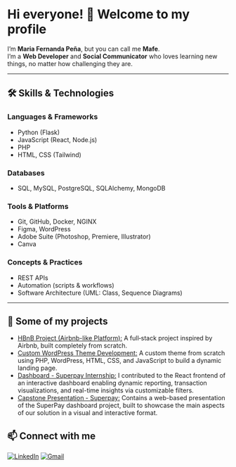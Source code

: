 # Hi everyone! 👋 Welcome to my profile

I’m **Maria Fernanda Peña**, but you can call me **Mafe**.  
I’m a **Web Developer** and **Social Communicator** who loves learning new things, no matter how challenging they are.  

---

## 🛠 Skills & Technologies

### Languages & Frameworks
- Python (Flask)
- JavaScript (React, Node.js)
- PHP
- HTML, CSS (Tailwind)

### Databases
- SQL, MySQL, PostgreSQL, SQLAlchemy, MongoDB

### Tools & Platforms
- Git, GitHub, Docker, NGINX
- Figma, WordPress
- Adobe Suite (Photoshop, Premiere, Illustrator)
- Canva

### Concepts & Practices
- REST APIs
- Automation (scripts & workflows)
- Software Architecture (UML: Class, Sequence Diagrams)
---

## 🚀 Some of my projects
- [HBnB Project (Airbnb-like Platform):](https://github.com/Macfe1/holbertonschool-hbnb/tree/main)
    A full‑stack project inspired by Airbnb, built completely from scratch.
- [Custom WordPress Theme Development:](https://github.com/Macfe1/wordpress-projects)
  A custom theme from scratch using PHP, WordPress, HTML, CSS, and JavaScript to build a dynamic landing page.
- [Dashboard - Superpay Internship:](https://github.com/Macfe1/dashboard)
  I contributed to the React frontend of an interactive dashboard enabling dynamic reporting, transaction visualizations, and real-time insights via customizable filters.
- [Capstone Presentation - Superpay:](https://github.com/Macfe1/capston-website/tree/main)
  Contains a web-based presentation of the SuperPay dashboard project, 
  built to showcase the main aspects of our solution in a visual and interactive format.

## 📫 Connect with me

[![LinkedIn](https://img.shields.io/badge/LinkedIn-blue?style=for-the-badge&logo=linkedin&logoColor=white)](https://www.linkedin.com/in/macfe/)
[![Gmail](https://img.shields.io/badge/Email-D14836?style=for-the-badge&logo=gmail&logoColor=white)](mailto:mac1515.pp@gmail.com)


<!--
**Macfe1/Macfe1** is a ✨ _special_ ✨ repository because its `README.md` (this file) appears on your GitHub profile.

Here are some ideas to get you started:

- 🔭 I’m currently working on ...
- 🌱 I’m currently learning ...
- 👯 I’m looking to collaborate on ...
- 🤔 I’m looking for help with ...
- 💬 Ask me about ...
- 📫 How to reach me: ...
- 😄 Pronouns: ...
- ⚡ Fun fact: ...
-->
